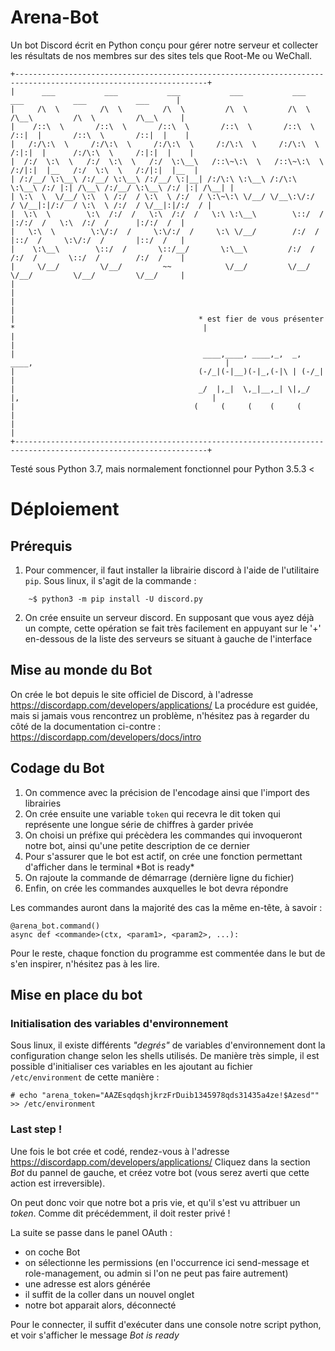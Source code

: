 # Arena-Bot
Un bot Discord écrit en Python conçu pour gérer notre serveur et collecter les résultats de nos membres sur des sites tels que Root-Me ou WeChall.

```
+-----------------------------------------------------------------------------------------------------------------+
|      ___           ___           ___           ___           ___           ___           ___           ___      |
|     /\  \         /\  \         /\  \         /\  \         /\  \         /\__\         /\  \         /\__\     |
|    /::\  \       /::\  \       /::\  \       /::\  \       /::\  \       /::|  |       /::\  \       /::|  |    |
|   /:/\:\  \     /:/\:\  \     /:/\:\  \     /:/\:\  \     /:/\:\  \     /:|:|  |      /:/\:\  \     /:|:|  |    |
|  /:/  \:\  \   /:/  \:\  \   /:/  \:\__\   /::\~\:\  \   /::\~\:\  \   /:/|:|  |__   /:/  \:\  \   /:/|:|  |__  |
| /:/__/ \:\__\ /:/__/ \:\__\ /:/__/ \:|__| /:/\:\ \:\__\ /:/\:\ \:\__\ /:/ |:| /\__\ /:/__/ \:\__\ /:/ |:| /\__| |
| \:\  \  \/__/ \:\  \ /:/  / \:\  \ /:/  / \:\~\:\ \/__/ \/__\:\/:/  / \/__|:|/:/  / \:\  \ /:/  / \/__|:|/:/  / |
|  \:\  \        \:\  /:/  /   \:\  /:/  /   \:\ \:\__\        \::/  /      |:/:/  /   \:\  /:/  /      |:/:/  /  |
|   \:\  \        \:\/:/  /     \:\/:/  /     \:\ \/__/        /:/  /       |::/  /     \:\/:/  /       |::/  /   |
|    \:\__\        \::/  /       \::/__/       \:\__\         /:/  /        /:/  /       \::/  /        /:/  /    |
|     \/__/         \/__/         ~~            \/__/         \/__/         \/__/         \/__/         \/__/     |
|                                                                                                                 |
|                                                                                                                 |
|                                         * est fier de vous présenter *                                          |
|                                                                                                                 |
|                                          ____,____, ____,_,  _, ____,                                           |
|                                         (-/_|(-|__)(-|_,(-|\ | (-/_|                                            |
|                                         _/  |,_|  \,_|__,_| \|,_/  |,                                           |
|                                        (     (     (    (     (                                                 |
|                                                                                                                 |
+-----------------------------------------------------------------------------------------------------------------+
```
Testé sous Python 3.7, mais normalement fonctionnel pour Python 3.5.3 <

# Déploiement
## Prérequis

1. Pour commencer, il faut installer la librairie discord à l'aide de l'utilitaire `pip`. Sous linux, il s'agit de la commande :
```shell
    ~$ python3 -m pip install -U discord.py
```

2. On crée ensuite un serveur discord. En supposant que vous ayez déjà un compte, cette opération se fait très
   facilement en appuyant sur le '+' en-dessous de la liste des serveurs se situant à gauche de l'interface

## Mise au monde du Bot

On crée le bot depuis le site officiel de Discord, à l'adresse https://discordapp.com/developers/applications/
La procédure est guidée, mais si jamais vous rencontrez un problème, n'hésitez pas à regarder du côté de la documentation
ci-contre : https://discordapp.com/developers/docs/intro

## Codage du Bot

1. On commence avec la précision de l'encodage ainsi que l'import des librairies
2. On crée ensuite une variable `token` qui recevra le dit token qui représente une longue série de chiffres à garder
   privée
3. On choisi un préfixe qui précèdera les commandes qui invoqueront notre bot, ainsi qu'une petite description
   de ce dernier
4. Pour s'assurer que le bot est actif, on crée une fonction permettant d'afficher dans le terminal \*Bot is ready\*
5. On rajoute la commande de démarrage (dernière ligne du fichier)
5. Enfin, on crée les commandes auxquelles le bot devra répondre

Les commandes auront dans la majorité des cas la même en-tête, à savoir :

    @arena_bot.command()
    async def <commande>(ctx, <param1>, <param2>, ...):

Pour le reste, chaque fonction du programme est commentée dans le but de s'en inspirer, n'hésitez pas à les lire.

## Mise en place du bot

### Initialisation des variables d'environnement
Sous linux, il existe différents *"degrés"* de variables d'environnement dont la configuration change selon les shells utilisés.
De manière très simple, il est possible d'initialiser ces variables en les ajoutant au fichier `/etc/environment` de cette manière :
```shell
# echo "arena_token="AAZEsqdqshjkrzFrDuib1345978qds31435a4ze!$Azesd"" >> /etc/environment
```
### Last step !
Une fois le bot crée et codé, rendez-vous à l'adresse https://discordapp.com/developers/applications/
Cliquez dans la section *Bot* du pannel de gauche, et créez votre bot (vous serez averti que cette action est
irreversible).

On peut donc voir que notre bot a pris vie, et qu'il s'est vu attribuer un *token*. Comme dit précédemment, il doit rester
privé !

La suite se passe dans le panel OAuth :
- on coche Bot
- on sélectionne les permissions (en l'occurrence ici send-message et role-management, ou admin si l'on ne peut pas faire autrement)
- une adresse est alors générée
- il suffit de la coller dans un nouvel onglet
- notre bot apparait alors, déconnecté

Pour le connecter, il suffit d'exécuter dans une console notre script python, et voir s'afficher le message
*Bot is ready*
